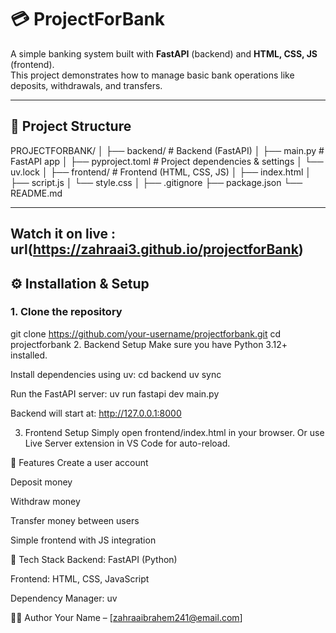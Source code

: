 # 💳 ProjectForBank

A simple banking system built with **FastAPI** (backend) and **HTML, CSS, JS** (frontend).  
This project demonstrates how to manage basic bank operations like deposits, withdrawals, and transfers.

---

## 📂 Project Structure

PROJECTFORBANK/
│
├── backend/ # Backend (FastAPI)
│ ├── main.py # FastAPI app
│ ├── pyproject.toml # Project dependencies & settings
│ └── uv.lock
│
├── frontend/ # Frontend (HTML, CSS, JS)
│ ├── index.html
│ ├── script.js
│ └── style.css
│
├── .gitignore
├── package.json
└── README.md

---
## Watch it on live : url(https://zahraai3.github.io/projectforBank)

## ⚙️ Installation & Setup

### 1. Clone the repository

git clone https://github.com/your-username/projectforbank.git
cd projectforbank
2. Backend Setup
Make sure you have Python 3.12+ installed.

Install dependencies using uv:
cd backend
uv sync

Run the FastAPI server:
uv run fastapi dev main.py

Backend will start at:
http://127.0.0.1:8000


3. Frontend Setup
Simply open frontend/index.html in your browser.
Or use Live Server extension in VS Code for auto-reload.

🚀 Features
Create a user account

Deposit money

Withdraw money

Transfer money between users

Simple frontend with JS integration

📌 Tech Stack
Backend: FastAPI (Python)

Frontend: HTML, CSS, JavaScript

Dependency Manager: uv


👩‍💻 Author
Your Name – [zahraaibrahem241@email.com]

